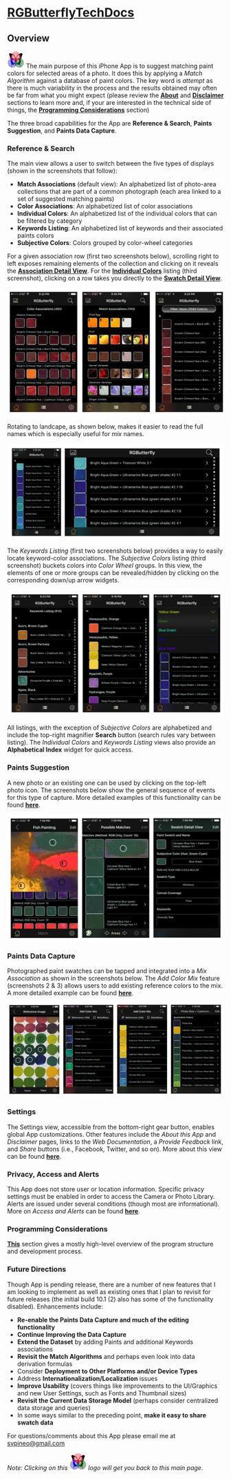 # [RGButterflyTechDocs](http://rgbutterfly.com/)

## Overview

[![RGButterfly Logo](images/RGButterfly_Logo.png)](http://rgbutterfly.com) The main purpose of this iPhone App is to suggest matching paint colors for selected areas of a photo. It does this by applying a _Match Algorithm_ against a database of paint colors. The key word is _attempt_
as there is much variability in the process and the results obtained may often be far from what you might expect (please review the [__About__](About.md) and [__Disclaimer__](Disclaimer.md) sections to learn more and, if your are interested in the technical side of things, the [__Programming Considerations__](Programming.md) section)

The three broad capabilities for the App are __Reference & Search__, __Paints Suggestion__, and __Paints Data Capture__.

### Reference & Search

The main view allows a user to switch between the five types of displays (shown in the screenshots that follow):

* __Match Associations__ (default view): An alphabetized list of photo-area collections that are part of a common photograph (each area linked to a set of suggested matching paints)
* __Color Associations__: An alphabetized list of color associations
* __Individual Colors__: An alphabetized list of the individual colors that can be filtered by category
* __Keywords Listing__: An alphabetized list of keywords and their associated paints colors
* __Subjective Colors__: Colors grouped by color-wheel categories

For a given association row (first two screenshots below), scrolling right to left exposes remaining elements of the collection and clicking on it reveals the [__Association Detail View__](Associations.md). For the [__Individual Colors__](Individual.md) listing (third screenshot), clicking on a row takes you directly to the [__Swatch Detail View__](Detail.md).

![Assoc, Match, and All Views](images/Assoc_Match_and_AllViews.jpg)

Rotating to landcape, as shown below, makes it easier to read the full names which is especially useful for _mix_ names.

![All Portrait and Landscape](images/All_Port_and_LandView.jpg)

The _Keywords Listing_ (first two screenshots below) provides a way to easily locate keyword-color associations. The _Subjective Colors_ listing (third screenshot) buckets colors into _Color Wheel_ groups. In this view, the elements of one or more groups can be revealed/hidden by clicking on the corresponding down/up arrow widgets.

![Keyw and Subj Views](images/Keyw_and_SubjViews.jpg)

All listings, with the exception of _Subjective Colors_ are alphabetized and include the top-right magnifier __Search__ button (search rules vary between listing). The _Individual Colors_ and _Keywords Listing_ views also provide an __Alphabetical Index__ widget for quick access.

### Paints Suggestion

A new photo or an existing one can be used by clicking on the top-left photo icon. The screenshots below show the general sequence of events for this type of capture. More detailed examples of this functionality can be found __[here](ImageMatch.md)__.

![MatchViews](images/MatchViews.jpg)


### Paints Data Capture

Photographed paint swatches can be tapped and integrated into a _Mix Association_ as shown in the screenshots below. The _Add Color Mix_ feature (screenshots 2 & 3) allows users to add existing reference colors to the mix. A more detailed example can be found __[here](DataCapture.md)__.

![DataCapture](images/ManualDataCapture.jpg)

### Settings

The Settings view, accessible from the bottom-right gear button, enables global App customizations. Other features include the _About this App_ and _Disclaimer_ pages, links to the _Web Documentation_, a _Provide Feedback_ link, and _Share_ buttons (i.e., Facebook, Twitter, and so on). More about this view can be found [__here__](Settings.md). 


### Privacy, Access and Alerts

This App does not store user or location information. Specific privacy settings must be enabled in order to access the Camera or Photo Library. Alerts are issued under several conditions (though most are informational). More on _Access and Alerts_ can be found __[here](AccessAndAlerts.md)__.  

### Programming Considerations

[__This__](Programming.md) section gives a mostly high-level overview of the program structure and development process.

### Future Directions

Though App is pending release, there are a number of new features that I am looking to implement as well as existing ones that I plan to revisit for future releases (the initial build 10.1 (2) also has some of the functionality disabled). Enhancements include:

* __Re-enable the Paints Data Capture and much of the editing functionality__
* __Continue Improving the Data Capture__
* __Extend the Dataset__ by adding Paints and additional Keywords associations
* __Revisit the Match Algorithms__ and perhaps even look into data derivation formulas
* Consider __Deployment to Other Platforms and/or Device Types__
* Address __Internationalization/Localization__ issues
* __Improve Usability__ (covers things like improvements to the UI/Graphics and new User Settings, such as Fonts and Thumbnail sizes)
* __Revisit the Current Data Storage Model__ (perhaps consider centralized data storage and queries)
* In some ways similar to the preceding point, __make it easy to share swatch data__

For questions/comments about this App please email me at [svpineo@gmail.com](mailto:svpineo@gmail.com)

_Note: Clicking on this ![RGButterfly Logo](images/RGButterfly_Logo.png) logo will get you back to this main page_.

